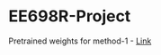 # EE698R-Project


Pretrained weights for method-1 - [Link](https://drive.google.com/file/d/1tcO2ZHKD4BFc-UnDpzpqaPKFJPn88SEy/view?usp=sharing)
